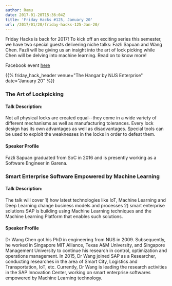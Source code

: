 ```yaml
---
author: Ramu
date: 2017-01-20T15:36:04Z
title: 'Friday Hacks #125, January 20'
url: /2017/01/20/friday-hacks-125-Jan-20/
---
```


Friday Hacks is back for 2017! To kick off an exciting series this semester, we have two special guests delivering niche talks: Fazli Sapuan and Wang Chen. Fazli will be giving us an insight into the art of lock picking while Chen will be delving into machine learning. Read on to know more!

Facebook event [here](https://www.facebook.com/events/1257124970992584/)

{{% friday_hack_header venue="The Hangar by NUS Enterprise" date="January 20" %}}

### The Art of Lockpicking

#### Talk Description:

Not all physical locks are created equal--they come in a wide variety of different mechanisms as well as manufacturing tolerances. Every lock design has its own advantages as well as disadvantages. Special tools can be used to exploit the weaknesses in the locks in order to defeat them.

#### Speaker Profile

Fazli Sapuan graduated from SoC in 2016 and is presently working as a Software Engineer in Garena.



### Smart Enterprise Software Empowered by Machine Learning

#### Talk Description:

The talk will cover 1) how latest technologies like IoT, Machine Learning and Deep Learning change business models and processes 2) smart enterprise solutions SAP is building using Machine Learning techniques and the Machine Learning Platform that enables such solutions.

#### Speaker Profile

Dr Wang Chen got his PhD in engineering from NUS in 2009. Subsequently, he worked in Singapore MIT Alliance, Texas A&M University, and Singapore Management University to continue his research in control, optimization and operations management. In 2015, Dr Wang joined SAP as a Researcher, conducting researches in the area of Smart City, Logistics and Transportation, IoT, etc. Currently, Dr Wang is leading the research activities in the SAP Innovation Center, working on smart enterprise softwares empowered by Machine Learning technology.

